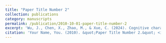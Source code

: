 ```yaml
---
title: "Paper Title Number 2"
collection: publications
category: manuscripts
permalink: /publication/2010-10-01-paper-title-number-2
excerpt: 'Wu, J., Chen, X., Zhao, M., & Xue, C. (2024). Cognitive characteristics in wayfinding tasks in commercial and residential districts during daytime and nighttime: A comprehensive neuroergonomic study. Advanced Engineering Informatics, 61, 102534.'
citation: 'Your Name, You. (2010). &quot;Paper Title Number 2.&quot; <i>Journal 1</i>. 1(2).'
---
```







